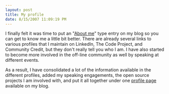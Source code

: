 ```yaml
---
layout: post
title: My profile
date: 8/15/2007 11:09:19 PM
---
```


I finally felt it was time to put an "[About me](http://geekswithblogs.net/sdorman/archive/2007/08/15/About.aspx)" type entry on my blog so you can get to know me a little bit better. There are already several links to various profiles that I maintain on LinkedIn, The Code Project, and Community Credit, but they don't really tell you who I am. I have also started to become more involved in the off-line community as well by speaking at different events.

As a result, I have consolidated a lot of the information available in the different profiles, added my speaking engagements, the open source projects I am involved with, and put it all together under one [profile page](http://geekswithblogs.net/sdorman/archive/2007/08/15/About.aspx) available on my blog.
